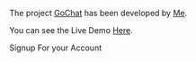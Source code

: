 The project [GoChat](http://github.com/jawwadmemon74/goChat) has been developed by [Me](http://github.com/jawwadmemon74/).<br />

You can see the Live Demo [Here](https://jawwadmemon74.github.io/goChat/).<br />

Signup For your Account
